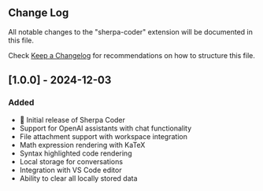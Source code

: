 ## Change Log

All notable changes to the "sherpa-coder" extension will be documented in this file.

Check [Keep a Changelog](http://keepachangelog.com/) for recommendations on how to structure this file.

## [1.0.0] - 2024-12-03

### Added
- 🚀 Initial release of Sherpa Coder
- Support for OpenAI assistants with chat functionality
- File attachment support with workspace integration
- Math expression rendering with KaTeX
- Syntax highlighted code rendering
- Local storage for conversations
- Integration with VS Code editor
- Ability to clear all locally stored data
